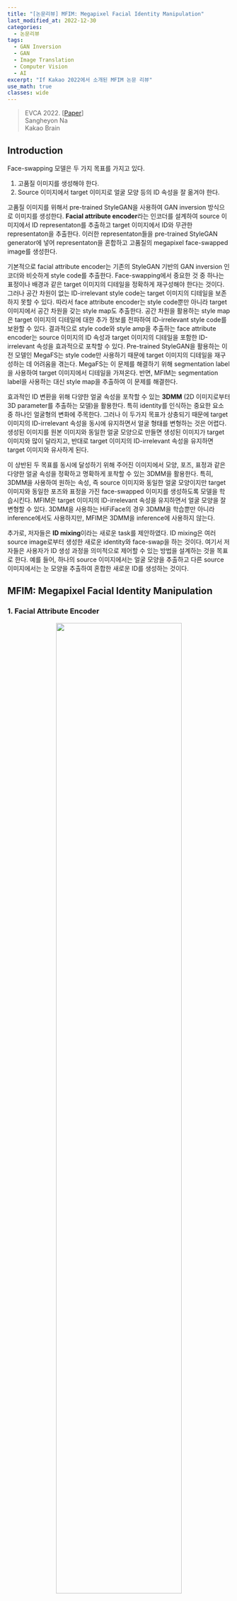 ```yaml
---
title: "[논문리뷰] MFIM: Megapixel Facial Identity Manipulation"
last_modified_at: 2022-12-30
categories:
  - 논문리뷰
tags:
  - GAN Inversion
  - GAN
  - Image Translation
  - Computer Vision
  - AI
excerpt: "If Kakao 2022에서 소개된 MFIM 논문 리뷰"
use_math: true
classes: wide
---
```


> EVCA 2022. [[Paper](https://www.ecva.net/papers/eccv_2022/papers_ECCV/papers/136730145.pdf)]  
> Sangheyon Na  
> Kakao Brain  

## Introduction
Face-swapping 모델은 두 가지 목표를 가지고 있다. 

1. 고품질 이미지를 생성해야 한다.
2. Source 이미지에서 target 이미지로 얼굴 모양 등의 ID 속성을 잘 옮겨야 한다.

고품질 이미지를 위해서 pre-trained StyleGAN을 사용하여 GAN inversion 방식으로 이미지를 생성한다. **Facial attribute encoder**라는 인코더를 설계하여 source 이미지에서 ID representaton를 추출하고 target 이미지에서 ID와 무관한 representaton을 추출한다. 이러한 representaton들을 pre-trained StyleGAN generator에 넣어 representaton을 혼합하고 고품질의 megapixel face-swapped image를 생성한다. 

기본적으로 facial attribute encoder는 기존의 StyleGAN 기반의 GAN inversion 인코더와 비슷하게 style code를 추출한다. Face-swapping에서 중요한 것 중 하나는 표정이나 배경과 같은 target 이미지의 디테일을 정확하게 재구성해야 한다는 것이다. 그러나 공간 차원이 없는 ID-irrelevant style code는 target 이미지의 디테일을 보존하지 못할 수 있다. 따라서 face attribute encoder는 style code뿐만 아니라 target 이미지에서 공간 차원을 갖는 style map도 추출한다. 공간 차원을 활용하는 style map은 target 이미지의 디테일에 대한 추가 정보를 전파하여 ID-irrelevant style code를 보완할 수 있다. 결과적으로 style code와 style amp을 추출하는 face attribute encoder는 source 이미지의 ID 속성과 target 이미지의 디테일을 포함한 ID-irrelevant 속성을 효과적으로 포착할 수 있다. Pre-trained StyleGAN을 활용하는 이전 모델인 MegaFS는 style code만 사용하기 때문에 target 이미지의 디테일을 재구성하는 데 어려움을 겪는다. MegaFS는 이 문제를 해결하기 위해 segmentation label을 사용하여 target 이미지에서 디테일을 가져온다. 반면, MFIM는 segmentation label을 사용하는 대신 style map을 추출하여 이 문제를 해결한다. 

효과적인 ID 변환을 위해 다양한 얼굴 속성을 포착할 수 있는 **3DMM** (2D 이미지로부터 3D parameter를 추출하는 모델)을 활용한다. 특히 identity를 인식하는 중요한 요소 중 하나인 얼굴형의 변화에 주목한다. 그러나 이 두가지 목표가 상충되기 때문에 target 이미지의 ID-irrelevant 속성을 동시에 유지하면서 얼굴 형태를 변형하는 것은 어렵다. 생성된 이미지를 원본 이미지와 동일한 얼굴 모양으로 만들면 생성된 이미지가 target 이미지와 많이 달라지고, 반대로 target 이미지의 ID-irrelevant 속성을 유지하면 target 이미지와 유사하게 된다. 

이 상반된 두 목표를 동시에 달성하기 위해 주어진 이미지에서 모양, 포즈, 표정과 같은 다양한 얼굴 속성을 정확하고 명확하게 포착할 수 있는 3DMM을 활용한다. 특히, 3DMM을 사용하여 원하는 속성, 즉 source 이미지와 동일한 얼굴 모양이지만 target 이미지와 동일한 포즈와 표정을 가진 face-swapped 이미지를 생성하도록 모델을 학습시킨다. MFIM은 target 이미지의 ID-irrelevant 속성을 유지하면서 얼굴 모양을 잘 변형할 수 있다. 3DMM을 사용하는 HiFiFace의 경우 3DMM을 학습뿐만 아니라 inference에서도 사용하지만, MFIM은 3DMM을 inference에 사용하지 않는다. 

추가로, 저자들은 **ID mixing**이라는 새로운 task를 제안하였다. ID mixing은 여러 source image로부터 생성한 새로운 identity와 face-swap을 하는 것이다. 여기서 저자들은 사용자가 ID 생성 과정을 의미적으로 제어할 수 있는 방법을 설계하는 것을 목표로 한다. 예를 들어, 하나의 source 이미지에서는 얼굴 모양을 추출하고 다른 source 이미지에서는 눈 모양을 추출하여 혼합한 새로운 ID를 생성하는 것이다. 

## MFIM: Megapixel Facial Identity Manipulation
### 1. Facial Attribute Encoder

<center><img src='{{"/assets/img/mfim/mfim-faceswap.PNG" | relative_url}}' width="75%"></center>

<br>
Facial attribute encoder의 구조는 위와 같다. 먼저 pSp 인코더와 같이 주어진 이미지로부터 hierarchical latent map들을 뽑는다. 그런 다음 map-to-code(M2C) 블럭과 map-to-map(M2M) 블럭으로 style code와 style map을 각각 생성한 뒤 pre-trained StyleGAN generator에 입력한다. 

##### Style code
Facial attribute encoder는 주어진 이미지를 latent space $\mathcal{S}$로 매핑하여 style code 26개를 추출한다. Coarse resolution (4x4 ~ 16x16)에 해당하는 style code는 target 이미지 $x_{tgt}$로부터 추출되며 전체 구조나 포즈같은 전체적인 측면을 합성한다. 반대로 fine resolution (32x32 ~ 1024x1024)애 해당하는 style code는 source 이미지 $x_{src}$로부터 추출되며 얼굴 모양, 눈, 코, 입술과 같은 상대적으로 국소적인 측면을 합성한다. 이러한 관점에서 $x_{tgt}$로부터 추출된 style code를 ID-irrelevant style code, $x_{src}$로부터 추출된 style code를 ID style code라 부른다. 한편, target 이미지의 디테일(표정, 배경 등)을 재구성하는 것이 중요하지만 ID-irrelevant style code는 공간 차원이 없기 때문에 이러한 디테일을 잃는다. 

##### Style map
$x_{tgt}$의 디테일을 보존하기 위하여 인코더에서 $x_{tgt}$로부터 공간 차원을 가지는 style map을 추출한다. 구체적으로, 인코더의 M2M 블럭들이 입력되는 latent map과 동일한 크기의 style map을 생성한다. 그런 다음 이 style map들이 noise input으로 pre-trained StyleGAN generator에 입력되어 미세한 디테일들을 생성한다. 

### 2. Training Objectives
##### ID loss
$x_{swap}$이 $x_{src}$와 같은 identity를 가져야 하기 때문에 ID loss를 cosine similarity로 계산한다.

$$
\begin{equation}
\mathcal{L}_{id} = 1 - \cos (R(x_{swap}), R(x_{src}))
\end{equation}
$$

($R$은 pre-train된 얼굴 인식 모델)

##### Reconstruction loss
ID와 관련된 영역을 제외하고는 $x_{swap}$이 $x_{tgt}$와 비슷해야 한다. 이 제약을 부과하기 위해 픽셀 수준 L1 loss와 LPIPS loss를 채택하여 다음과 같이 reconstruction loss를 정의한다. 

$$
\begin{equation}
\mathcal{L}_{recon} = L_1 (x_{swap}, x_{tgt}) + LPIPS (x_{swap}, x_{tgt})
\end{equation}
$$

##### Adversarial loss
$x_{swap}$을 현실적으로 만들기 위해서 non-saturating adversarial loss와 R1 regularization을 사용한다. 

##### 3DMM supervision
$x_{src}$와 동일한 얼굴 모양, $x_{tgt}$와 동일한 포즈 및 표정을 갖도록 $x_{swap}$을 강제해야 한다. 이러한 제약 조건에 대해 3DMM을 사용하여 다음과 같은 loss를 정의한다. 

$$
\begin{equation}
\mathcal{L}_{shape} = \| s_{swap} - s_{src} \|_2 \\
\mathcal{L}_{pose} = \| p_{swap} - p_{tgt} \|_2 \\
\mathcal{L}_{exp} = \| e_{swap} - e_{tgt} \|_2 \\
\end{equation}
$$

$s$, $p$, $e$는 3DMM의 인코더에서 추출한 얼굴 모양(shape), 포즈(pose), 표정(exp) 파라미터이다. 이와 같이 3DMM은 학습 과정에서 loss 계산을 위해서만 사용되면 inference에서는 사용되지 않는다. 

##### Full objective
전체 loss $\mathcal{L}$은 다음과 같다. 

$$
\begin{aligned}
\mathcal{L} = & \; \lambda_{id} \mathcal{L}_{id} + \lambda_{recon} \mathcal{L}_{recon} + \lambda_{adv} \mathcal{L}_{adv} + \lambda_{R_1} \mathcal{L}_{R_!} \\
& + \lambda_{shape} \mathcal{L}_{shape} + \lambda_{pose} \mathcal{L}_{pose} + \lambda_{exp} \mathcal{L}_{exp}
\end{aligned}
$$

### 3. ID Mixing

<center><img src='{{"/assets/img/mfim/mfim-mixing.PNG" | relative_url}}' width="45%"></center>

<br>
ID Mixing으로 사용자가 ID 생성 과정을 semantically control 할 수 있도록 여러 source 이미지로부터 ID style code를 뽑아 섞는다. 위 그림에서는 2개의 source 이미지로부터 ID mixing을 하지만 여러 source 이미지를 사용하는 것으로 일반화할 수 있다. 2개의 source 이미지를 사용하는 경우, 사용자는 하나의 source 이미지로부터 global ID 속성을 가져오고 다른 source 이미지로부터 local ID 속성을 가져와 섞은 뒤 ID-mixed 이미지 $x_{image}$를 합성할 수 있다.

위 그림에서는 ID-irrelevant style code와 style map을 $x_{tgt}$에서 추출하고, ID style code를 global source 이미지 $x_{src}^{gb}$와 local source 이미지 $x_{src}^{lc}$에서 추출하였다. Global ID style code는 coarse resolution에서 사용되며 local ID style code는 fine resolution에서 사용된다. 

## Experiments
- Baseline: Deepfakes, FaceShifter, Sim-Swap, HifiFace, InfoSwap, MegaFs, SmoothSwap
- Dataset: FFHQ (train), FaceForensics++ & CelebA-HQ (evaluation)
- Evaluation metric
1. identity, shape, expression: 얼굴 인식 모델의 feature space에서의 $L_2$ 거리
2. pose: 3DMM의 파라미터 space에서의 $L_2$ 거리
3. posh-HN: pose 예측 모델의 feature space에서의 $L_2$ 거리

다음은 CelebA-HQ에 대한 결과이다. 

<center><img src='{{"/assets/img/mfim/mfim-fig1.PNG" | relative_url}}' width="55%"></center>

<br>
FaceForensics++와 CelebA-HQ에 대한 정량적 비교는 다음과 같다. 

<center><img src='{{"/assets/img/mfim/mfim-table1.PNG" | relative_url}}' width="65%"></center>
<br>
<center><img src='{{"/assets/img/mfim/mfim-table2.PNG" | relative_url}}' width="65%"></center>
<br>

다음은 baseline들과의 정량적 비교이다. 

<center><img src='{{"/assets/img/mfim/mfim-fig2.PNG" | relative_url}}' width="80%"></center>

### Ablation Study

<center><img src='{{"/assets/img/mfim/mfim-fig3.PNG" | relative_url}}' width="80%"></center>
<br>
<center><img src='{{"/assets/img/mfim/mfim-table3.PNG" | relative_url}}' width="65%"></center>

### ID Mixing

<center><img src='{{"/assets/img/mfim/mfim-fig4.PNG" | relative_url}}' width="80%"></center>
<br>
<center><img src='{{"/assets/img/mfim/mfim-table4.PNG" | relative_url}}' width="65%"></center>